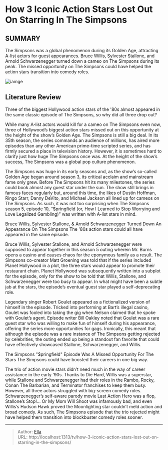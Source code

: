 # How 3 Iconic Action Stars Lost Out On Starring In The Simpsons


## SUMMARY 



  The Simpsons was a global phenomenon during its Golden Age, attracting A-list actors for guest appearances.   Bruce Willis, Sylvester Stallone, and Arnold Schwarzenegger turned down a cameo on The Simpsons during its peak.   The missed opportunity on The Simpsons could have helped the action stars transition into comedy roles.  

![iamge](https://static1.srcdn.com/wordpress/wp-content/uploads/2023/12/simpsons_actionstars_whomissedout.jpeg)

## Literature Review
Three of the biggest Hollywood action stars of the &#39;80s almost appeared in the same classic episode of The Simpsons, so why did all three drop out?




While many A-list actors would kill for a cameo on The Simpsons even now, three of Hollywood’s biggest action stars missed out on this opportunity at the height of the show’s Golden Age. The Simpsons is still a big deal. In its 35th season, the series commands an audience of millions, has aired more episodes than any other American prime-time scripted series, and has firmly secured a place in television history. However, it is sometimes hard to clarify just how huge The Simpsons once was. At the height of the show’s success, The Simpsons was a global pop culture phenomenon.




The Simpsons was huge in its early seasons and, as the show’s so-called Golden Age began around season 3, its critical acclaim and mainstream fame only grew. Before The Simpsons hit its many milestones, the series could book almost any guest star under the sun. The show still brings in famous faces regularly but, around this time, the likes of Dustin Hoffman, Ringo Starr, Danny DeVito, and Michael Jackson all lined up for cameos on The Simpsons. As such, it was not too surprising when The Simpsons season 5, episode 10, “$pringfield (or, How I Learned to Stop Worrying and Love Legalized Gambling)” was written with A-list stars in mind.


 Bruce Willis, Sylvester Stallone, &amp; Arnold Schwarzenegger Turned Down An Appearance On The Simpsons 
The &#39;80s action stars could all have appeared in the same episode.
          

Bruce Willis, Sylvester Stallone, and Arnold Schwarzenegger were supposed to appear together in this season 5 outing wherein Mr. Burns opens a casino and causes chaos for the eponymous family as a result. The Simpsons co-creator Matt Groening was told that if the series included Planet Hollywood in a plot, the three stars would appear to promote their restaurant chain. Planet Hollywood was subsequently written into a subplot for the episode, only for the show to be told that Willis, Stallone, and Schwarzenegger were too busy to appear. In what might have been a subtle jab at the stars, the episode’s eventual guest star played a self-deprecating role.




Legendary singer Robert Goulet appeared as a fictionalized version of himself in the episode. Tricked into performing at Bart’s illegal casino, Goulet was fooled into taking the gig when Nelson claimed that he spoke with Goulet’s agent. Episode writer Bill Oakley noted that Goulet was a rare guest star who was willing to make fun of himself during his appearance, offering the series more opportunities for gags. Ironically, this meant that although the episode was a rare instance of The Simpsons getting rejected by celebrities, the outing ended up being a standout fan favorite that could have effectively showcased Stallone, Schwarzenegger, and Willis.



 The Simpsons &#34;$pringfield&#34; Episode Was A Missed Opportunity For The Stars 
The Simpsons could have boosted their careers in one big way.
          

The trio of action movie stars didn’t need much in the way of career assistance in the early ‘90s. Thanks to Die Hard, Willis was a superstar, while Stallone and Schwarzenegger had their roles in the Rambo, Rocky, Conan The Barbarian, and Terminator franchises to keep them busy. However, all three actors struggled with big-screen comedy roles. Schwarzenegger’s self-aware parody movie Last Action Hero was a flop, Stallone’s Stop!… Or My Mom Will Shoot was infamously bad, and even Willis’s Hudson Hawk proved the Moonlighting star couldn’t meld action and broad comedy. As such, The Simpsons episode that the trio rejected might have helped them transition into blockbuster comedy roles sooner.






---

> Author: [Ella](https://instagram.hk.cn/)  
> URL: http://localhost:1313/tv/how-3-iconic-action-stars-lost-out-on-starring-in-the-simpsons/  

